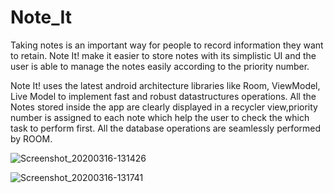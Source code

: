 # Note_It
Taking notes is an important way for people to record information they want to retain. 
Note It! make it easier to store notes with its simplistic UI and the user is able to manage the notes easily according to the priority number.

Note It! uses the latest android architecture libraries like Room, ViewModel, Live Model to implement fast and robust datastructures operations. 
All the Notes stored inside the app are clearly displayed in a recycler view,priority number is assigned to each note which help the user to check the which task to perform first. All the database operations are seamlessly performed by ROOM.

![Screenshot_20200316-131426](https://user-images.githubusercontent.com/51455561/76734087-2f008d80-6788-11ea-8810-539101d1a3c8.jpg)

![Screenshot_20200316-131741](https://user-images.githubusercontent.com/51455561/76734285-a0404080-6788-11ea-9017-bec5803b5d87.jpg)
